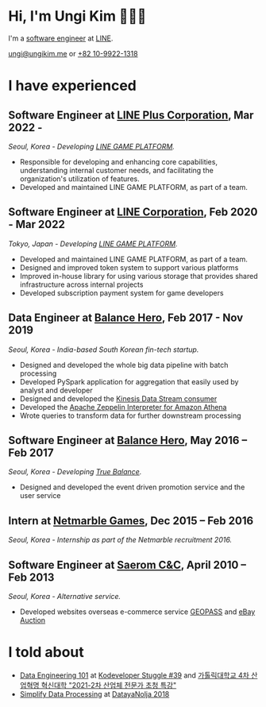 # Hi, I'm Ungi Kim 👋🧑‍💻

I'm a [software engineer](https://github.com/ungikim) at [LINE](https://linecorp.com/).

[ungi@ungikim.me](mailto:ungi@ungikim.me) or [+82 10-9922-1318](sms:821099221318)

# I have experienced

## **Software Engineer** at [LINE Plus Corporation](https://linepluscorp.com/), Mar 2022 -

_Seoul, Korea - Developing [LINE GAME PLATFORM](https://developers.game.line.me/)._

* Responsible for developing and enhancing core capabilities, understanding internal customer needs, and facilitating the organization's utilization of features.
* Developed and maintained LINE GAME PLATFORM, as part of a team.

## **Software Engineer** at [LINE Corporation](https://linecorp.com/ja/), Feb 2020 - Mar 2022

_Tokyo, Japan - Developing [LINE GAME PLATFORM](https://developers.game.line.me/)._

* Developed and maintained LINE GAME PLATFORM, as part of a team.
* Designed and improved token system to support various platforms
* Improved in-house library for using various storage that provides shared infrastructure across internal projects
* Developed subscription payment system for game developers

## **Data Engineer** at [Balance Hero](https://truebalance.io), Feb 2017 - Nov 2019

_Seoul, Korea - India-based South Korean fin-tech startup._

* Designed and developed the whole big data pipeline with batch processing
* Developed PySpark application for aggregation that easily used by analyst and developer
* Designed and developed the [Kinesis Data Stream consumer](https://github.com/ungikim/kinsumer)
* Developed the [Apache Zeppelin Interpreter for Amazon Athena](https://github.com/ungikim/zeppelin-athena-interpreter)
* Wrote queries to transform data for further downstream processing

## **Software Engineer** at [Balance Hero](https://truebalance.io), May 2016 – Feb 2017

_Seoul, Korea - Developing [True Balance](https://play.google.com/store/apps/details?id=com.balancehero.truebalance)._

* Designed and developed the event driven promotion service and the user service

## **Intern** at [Netmarble Games](https://company.netmarble.com/), Dec 2015 – Feb 2016

_Seoul, Korea - Internship as part of the Netmarble recruitment 2016._

## **Software Engineer** at [Saerom C&C](http://www.saeromcnc.com/), April 2010 – Feb 2013

_Seoul, Korea - Alternative service._

* Developed websites overseas e-commerce service [GEOPASS](https://www.geopass.com/) and [eBay Auction](https://ebay.auction.co.kr/)

# I told about

* [Data Engineering 101](https://drive.google.com/file/d/1ICjYNSf5CgyYPujsyUqtIpHCaZ2gR6S6/view) at [Kodeveloper Stuggle #39](https://kodeveloper.com/%EA%B3%A0%EA%B5%B0%EB%B6%84%ED%88%AC%EA%B8%B0/2020/06/18/struggle-39/) and [가톨릭대학교 4차 산업혁명 혁신대학 "2021-2차 산업체 전문가 초청 특강"](https://cukai.catholic.ac.kr/front/boardview.do?pkid=32445&currentPage=1&searchField=ALL&searchValue=&searchLowItem=ALL&bbsConfigFK=542&cmsDirPkid=5902&cmsLocalPkid=0)
* [Simplify Data Processing](https://drive.google.com/file/d/1ciCKdWEePWqYBS01IzNUGudgZ2SL4EcU/view) at [DatayaNolja 2018](https://datayanolja.github.io/2018-datayanolja/index.html)
